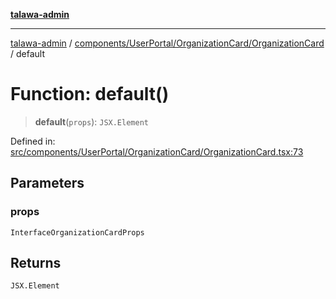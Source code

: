 [**talawa-admin**](../../../../../README.md)

***

[talawa-admin](../../../../../README.md) / [components/UserPortal/OrganizationCard/OrganizationCard](../README.md) / default

# Function: default()

> **default**(`props`): `JSX.Element`

Defined in: [src/components/UserPortal/OrganizationCard/OrganizationCard.tsx:73](https://github.com/gautam-divyanshu/talawa-admin/blob/cfee07d9592eee1569f258baf49181c393e48f1b/src/components/UserPortal/OrganizationCard/OrganizationCard.tsx#L73)

## Parameters

### props

`InterfaceOrganizationCardProps`

## Returns

`JSX.Element`
